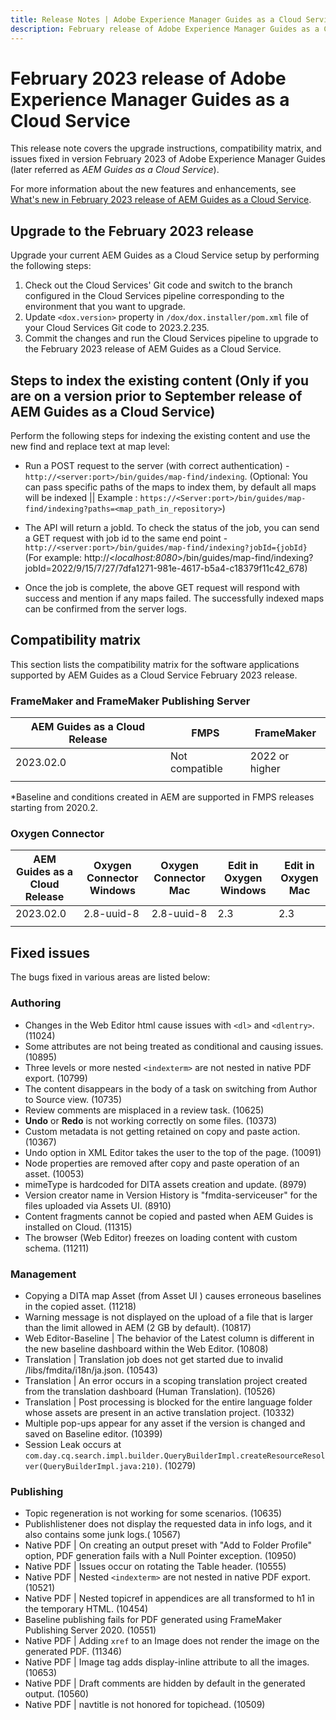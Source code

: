 ```yaml
---
title: Release Notes | Adobe Experience Manager Guides as a Cloud Service, February 2023 release
description: February release of Adobe Experience Manager Guides as a Cloud Service
---
```

# February 2023 release of Adobe Experience Manager Guides as a Cloud Service 

This release note covers the upgrade instructions, compatibility matrix, and issues fixed in version February 2023 of Adobe Experience Manager Guides (later referred as *AEM Guides as a Cloud Service*).

For more information about the new features and enhancements, see [What's new in February 2023 release of AEM Guides as a Cloud Service](whats-new-2023.2.0.md).

## Upgrade to the February 2023 release

Upgrade your current AEM Guides as a Cloud Service setup by performing the following steps:
1. Check out the Cloud Services' Git code and switch to the branch configured in the Cloud Services pipeline corresponding to the environment that you want to upgrade.
2. Update `<dox.version>` property in `/dox/dox.installer/pom.xml` file of your Cloud Services Git code to 2023.2.235.
3. Commit the changes and run the Cloud Services pipeline to upgrade to the February 2023 release of AEM Guides as a Cloud Service.

## Steps to index the existing content (Only if you are on a version prior to September release of AEM Guides as a Cloud Service)

Perform the following steps for indexing the existing content and use the new find and replace text at map level:

* Run a POST request to the server (with correct authentication) - `http://<server:port>/bin/guides/map-find/indexing`.
(Optional: You can pass specific paths of the maps to index them, by default all maps will be indexed || Example : `https://<Server:port>/bin/guides/map-find/indexing?paths=<map_path_in_repository>`)

* The API will return a jobId. To check the status of the job, you can send a GET request with job id to the same end point - `http://<server:port>/bin/guides/map-find/indexing?jobId={jobId}`
(For example: http://<_localhost:8080_>/bin/guides/map-find/indexing?jobId=2022/9/15/7/27/7dfa1271-981e-4617-b5a4-c18379f11c42_678)

* Once the job is complete, the above GET request will respond with success and mention if any maps failed. The successfully indexed maps can be confirmed from the server logs.

## Compatibility matrix

This section lists the compatibility matrix for the software applications supported by AEM Guides as a Cloud Service February 2023 release. 

### FrameMaker and FrameMaker Publishing Server

| AEM Guides as a Cloud Release| FMPS | FrameMaker |
| --- | --- | --- |
| 2023.02.0 | Not compatible | 2022 or higher |
| | | |

*Baseline and conditions created in AEM are supported in FMPS releases starting from 2020.2.

### Oxygen Connector

| AEM Guides as a Cloud Release | Oxygen Connector Windows | Oxygen Connector Mac | Edit in Oxygen Windows | Edit in Oxygen Mac | 
| --- | --- | --- | --- | --- |
| 2023.02.0| 2.8-uuid-8 | 2.8-uuid-8 | 2.3 | 2.3 | 
|  |  |  |  |

## Fixed issues

The bugs fixed in various areas are listed below:

### Authoring

* Changes in the Web Editor html cause issues with `<dl>` and `<dlentry>`. (11024)
* Some attributes are not being treated as conditional and causing issues. (10895)
* Three levels or more nested `<indexterm>` are not nested in native PDF export. (10799)
* The content disappears in the body of a task on switching from Author to Source view. (10735)
* Review comments are misplaced in a review task. (10625)
* **Undo** or **Redo** is not working correctly on some files. (10373)
* Custom metadata is not getting retained on copy and paste action. (10367) 
* Undo option in XML Editor takes the user to the top of the page. (10091) 
* Node properties are removed after copy and paste operation of an asset. (10053)
* mimeType is hardcoded for DITA assets creation and update. (8979)
* Version creator name in Version History is "fmdita-serviceuser" for the files uploaded via Assets UI. (8910)
* Content fragments cannot be copied and pasted when AEM Guides is installed on Cloud. (11315)
* The browser (Web Editor) freezes on loading content with custom schema. (11211)

### Management

* Copying a DITA map Asset (from Asset UI ) causes erroneous baselines in the copied asset. (11218)
* Warning message is not displayed on the upload of a file that is larger than the limit allowed in AEM (2 GB by default). (10817)
* Web Editor-Baseline | The behavior of the Latest column is different in the new baseline dashboard within the Web Editor. (10808)
* Translation | Translation job does not get started due to invalid /libs/fmdita/i18n/ja.json. (10543)
* Translation | An error occurs in a scoping translation project created from the translation dashboard (Human Translation). (10526)
* Translation | Post processing is blocked for the entire language folder whose assets are present in an active translation project. (10332)
* Multiple pop-ups appear for any asset if the version is changed and saved on Baseline editor. (10399)
* Session Leak occurs at `com.day.cq.search.impl.builder.QueryBuilderImpl.createResourceResolver(QueryBuilderImpl.java:210)`. (10279)

### Publishing

* Topic regeneration is not working for some scenarios. (10635)
* Publishlistener does not display the requested data in info logs, and it also contains some junk logs.( 10567)
* Native PDF | On creating an output preset with "Add to Folder Profile" option, PDF generation fails with a Null Pointer exception. (10950)
* Native PDF | Issues occur on rotating the Table header. (10555)
* Native PDF | Nested `<indexterm>` are not nested in native PDF export. (10521)
* Native PDF | Nested topicref in appendices are all transformed to h1 in the temporary HTML. (10454)
* Baseline publishing fails for PDF generated using FrameMaker Publishing Server 2020. (10551)
* Native PDF | Adding `xref` to an Image does not render the image on the generated PDF. (11346)
* Native PDF | Image tag adds display-inline attribute to all the images. (10653)
* Native PDF | Draft comments are hidden by default in the generated output. (10560) 
* Native PDF | navtitle is not honored for topichead. (10509)
